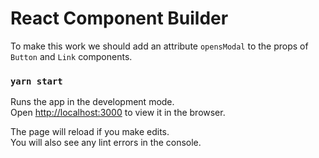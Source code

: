 # React Component Builder

To make this work we should add an attribute `opensModal` to the props of `Button` and `Link` components.

### `yarn start`

Runs the app in the development mode.\
Open [http://localhost:3000](http://localhost:3000) to view it in the browser.

The page will reload if you make edits.\
You will also see any lint errors in the console.

